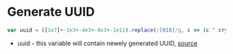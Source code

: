 # Generate UUID

```javascript
var uuid = ([1e7]+-1e3+-4e3+-8e3+-1e11).replace(/[018]/g, c => (c ^ crypto.getRandomValues(new Uint8Array(1))[0] & 15 >> c / 4).toString(16) );
```

- uuid - this variable will contain newely generated UUID, [source](https://gist.github.com/jed/982883)
